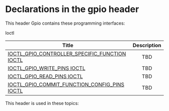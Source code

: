 # Declarations in the gpio header
This header Gpio contains these programming interfaces:

Ioctl

| Title        | Description    |
| ------------- |:-------------:|
| [IOCTL_GPIO_CONTROLLER_SPECIFIC_FUNCTION IOCTL](ni-gpio-ioctl-gpio-controller-specific-function.md) | TBD |
| [IOCTL_GPIO_WRITE_PINS IOCTL](ni-gpio-ioctl-gpio-write-pins.md) | TBD |
| [IOCTL_GPIO_READ_PINS IOCTL](ni-gpio-ioctl-gpio-read-pins.md) | TBD |
| [IOCTL_GPIO_COMMIT_FUNCTION_CONFIG_PINS IOCTL](ni-gpio-ioctl-gpio-commit-function-config-pins.md) | TBD |

This header is used in these topics:

